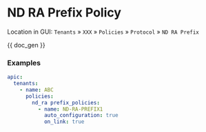 # ND RA Prefix Policy

Location in GUI:
`Tenants` » `XXX` » `Policies` » `Protocol` » `ND RA Prefix`

{{ doc_gen }}

### Examples

```yaml
apic:
  tenants:
    - name: ABC
      policies:
        nd_ra prefix_policies:
          - name: ND-RA-PREFIX1
            auto_configuration: true
            on_link: true
```
